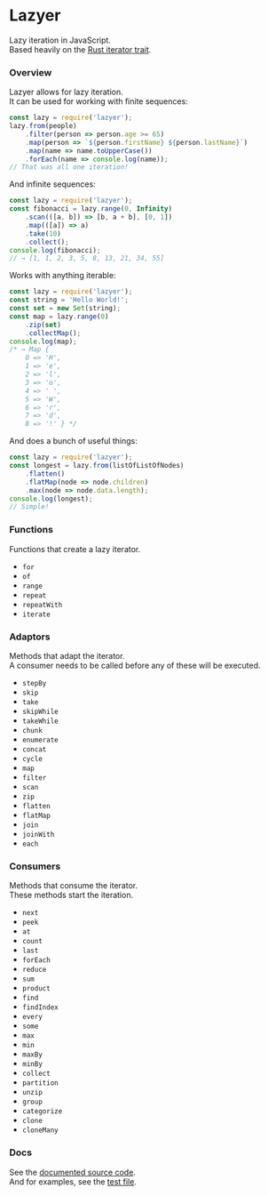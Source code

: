 # Lazyer

Lazy iteration in JavaScript.  
Based heavily on the [Rust iterator trait](https://doc.rust-lang.org/std/iter/trait.Iterator.html).  

### Overview

Lazyer allows for lazy iteration.  
It can be used for working with finite sequences:  

```js
const lazy = require('lazyer');
lazy.from(people)
    .filter(person => person.age >= 65)
    .map(person => `${person.firstName} ${person.lastName}`)
    .map(name => name.toUpperCase())
    .forEach(name => console.log(name));
// That was all one iteration!
```

And infinite sequences:  

```js
const lazy = require('lazyer');
const fibonacci = lazy.range(0, Infinity)
    .scan(([a, b]) => [b, a + b], [0, 1])
    .map(([a]) => a)
    .take(10)
    .collect();
console.log(fibonacci);
// → [1, 1, 2, 3, 5, 8, 13, 21, 34, 55]
```

Works with anything iterable:  

```js
const lazy = require('lazyer');
const string = 'Hello World!';
const set = new Set(string);
const map = lazy.range(0)
    .zip(set)
    .collectMap();
console.log(map);
/* → Map {
    0 => 'H',
    1 => 'e',
    2 => 'l',
    3 => 'o',
    4 => ' ',
    5 => 'W',
    6 => 'r',
    7 => 'd',
    8 => '!' } */
```

And does a bunch of useful things:  

```js
const lazy = require('lazyer');
const longest = lazy.from(listOfListOfNodes)
    .flatten()
    .flatMap(node => node.children)
    .max(node => node.data.length);
console.log(longest);
// Simple!
```

### Functions

Functions that create a lazy iterator.  

- `for`
- `of`
- `range` 
- `repeat`
- `repeatWith`
- `iterate`

### Adaptors

Methods that adapt the iterator.  
A consumer needs to be called before any of these will be executed.  

- `stepBy`
- `skip`
- `take`
- `skipWhile`
- `takeWhile`
- `chunk`
- `enumerate`
- `concat`
- `cycle`
- `map`
- `filter`
- `scan`
- `zip`
- `flatten`
- `flatMap`
- `join`
- `joinWith`
- `each`

### Consumers

Methods that consume the iterator.  
These methods start the iteration.  

- `next`
- `peek`
- `at`
- `count`
- `last`
- `forEach`
- `reduce`
- `sum`
- `product`
- `find`
- `findIndex`
- `every`
- `some`
- `max`
- `min`
- `maxBy`
- `minBy`
- `collect`
- `partition`
- `unzip`
- `group`
- `categorize`
- `clone`
- `cloneMany`

### Docs

See the [documented source code](./src/LazyIterator.js).  
And for examples, see the [test file](./test/index.js).  
